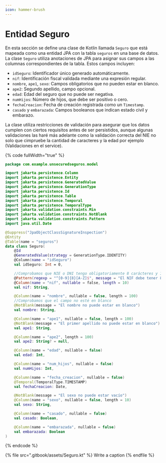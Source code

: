 ```yaml
---
icon: hammer-brush
---
```


# Entidad Seguro

En esta sección se define una clase de Kotlin llamada `Seguro` que está mapeada como una entidad JPA con la tabla `seguros` en una base de datos. La clase `Seguro` utiliza anotaciones de JPA para asignar sus campos a las columnas correspondientes de la tabla. Estos campos incluyen:

* `idSeguro`: Identificador único generado automáticamente.
* `nif`: Identificación fiscal validada mediante una expresión regular.
* `nombre`, `ape1`, `sexo`: Campos obligatorios que no pueden estar en blanco.
* `ape2`: Segundo apellido, campo opcional.
* `edad`: Edad del seguro que no puede ser negativa.
* `numHijos`: Número de hijos, que debe ser positivo o cero.
* `fechaCreacion`: Fecha de creación registrada como un `Timestamp`.
* `casado` y `embarazada`: Campos booleanos que indican estado civil y embarazo.

La clase utiliza restricciones de validación para asegurar que los datos cumplen con ciertos requisitos antes de ser persistidos, aunque algunas validaciones las haré más adelante como la validación correcta del NIE no solo que cimpruebe la cantidad de caracteres y la edad por ejemplo (Validaciones en el service).

{% code fullWidth="true" %}
```kotlin
package com.example.unsecuredseguros.model

import jakarta.persistence.Column
import jakarta.persistence.Entity
import jakarta.persistence.GeneratedValue
import jakarta.persistence.GenerationType
import jakarta.persistence.Id
import jakarta.persistence.Table
import jakarta.persistence.Temporal
import jakarta.persistence.TemporalType
import jakarta.validation.constraints.Min
import jakarta.validation.constraints.NotBlank
import jakarta.validation.constraints.Pattern
import java.util.Date

@Suppress("JpaObjectClassSignatureInspection")
@Entity
@Table(name = "seguros")
data class Seguro(
    @Id
    @GeneratedValue(strategy = GenerationType.IDENTITY)
    @Column(name = "idSeguro")
    val idSeguro: Int = 0,

    //Comprobamos que NIE o DNI tengo obligatoriamente 8 carácteres y 1 dígito
    @Pattern(regexp = "^[0-9]{8}[A-Z]$", message = "El NIF debe tener 8 dígitos seguidos de una letra mayúscula")
    @Column(name = "nif", nullable = false, length = 10)
    val nif: String,

    @Column(name = "nombre", nullable = false, length = 100)
    //Comprobamos que el campo no esté en blanco
    @NotBlank(message = "El nombre no puede estar en blanco")
    val nombre: String,

    @Column(name = "ape1", nullable = false, length = 100)
    @NotBlank(message = "El primer apellido no puede estar en blanco")
    val ape1: String,

    @Column(name = "ape2", length = 100)
    val ape2: String? = null,

    @Column(name = "edad", nullable = false)
    val edad: Int,

    @Column(name = "num_hijos", nullable = false)
    val numHijos: Int,

    @Column(name = "fecha_creacion", nullable = false)
    @Temporal(TemporalType.TIMESTAMP)
    val fechaCreacion: Date,

    @NotBlank(message = "El sexo no puede estar vacío")
    @Column(name = "sexo", nullable = false, length = 10)
    val sexo: String,

    @Column(name = "casado", nullable = false)
    val casado: Boolean,

    @Column(name = "embarazada", nullable = false)
    val embarazada: Boolean
)

```
{% endcode %}

{% file src=".gitbook/assets/Seguro.kt" %}
Write a caption
{% endfile %}

